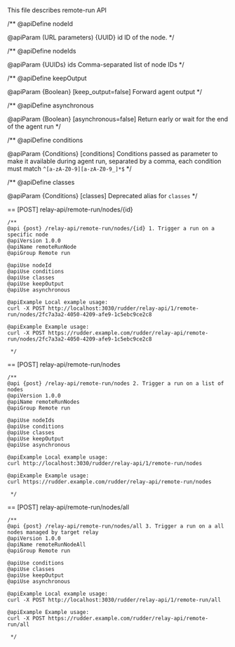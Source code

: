 This file describes remote-run API

 /**
   @apiDefine nodeId

   @apiParam (URL parameters) {UUID} id ID of the node.
*/

 /**
   @apiDefine nodeIds

   @apiParam {UUIDs} ids Comma-separated list of node IDs
*/

/**
   @apiDefine keepOutput

   @apiParam {Boolean} [keep_output=false] Forward agent output
*/

/**
   @apiDefine asynchronous

   @apiParam {Boolean} [asynchronous=false] Return early or wait for the end of the agent run
*/

/**
   @apiDefine conditions

   @apiParam {Conditions} [conditions] Conditions passed as parameter to make it available during agent run, separated by a comma, each condition must match `^[a-zA-Z0-9][a-zA-Z0-9_]*$`
*/

/**
   @apiDefine classes

   @apiParam {Conditions} [classes] Deprecated alias for `classes`
*/

== [POST] relay-api/remote-run/nodes/{id}

    /**
    @api {post} /relay-api/remote-run/nodes/{id} 1. Trigger a run on a specific node
    @apiVersion 1.0.0
    @apiName remoteRunNode
    @apiGroup Remote run
    
    @apiUse nodeId
    @apiUse conditions
    @apiUse classes
    @apiUse keepOutput
    @apiUse asynchronous

    @apiExample Local example usage:
    curl -X POST http://localhost:3030/rudder/relay-api/1/remote-run/nodes/2fc7a3a2-4050-4209-afe9-1c5ebc9ce2c8

    @apiExample Example usage:
    curl -X POST https://rudder.example.com/rudder/relay-api/remote-run/nodes/2fc7a3a2-4050-4209-afe9-1c5ebc9ce2c8

     */

== [POST] relay-api/remote-run/nodes

    /**
    @api {post} /relay-api/remote-run/nodes 2. Trigger a run on a list of nodes
    @apiVersion 1.0.0
    @apiName remoteRunNodes
    @apiGroup Remote run
    
    @apiUse nodeIds
    @apiUse conditions
    @apiUse classes
    @apiUse keepOutput
    @apiUse asynchronous

    @apiExample Local example usage:
    curl http://localhost:3030/rudder/relay-api/1/remote-run/nodes

    @apiExample Example usage:
    curl https://rudder.example.com/rudder/relay-api/remote-run/nodes

     */

== [POST] relay-api/remote-run/nodes/all

    /**
    @api {post} /relay-api/remote-run/nodes/all 3. Trigger a run on a all nodes managed by target relay
    @apiVersion 1.0.0
    @apiName remoteRunNodeAll
    @apiGroup Remote run
    
    @apiUse conditions
    @apiUse classes
    @apiUse keepOutput
    @apiUse asynchronous

    @apiExample Local example usage:
    curl -X POST http://localhost:3030/rudder/relay-api/1/remote-run/all
  
    @apiExample Example usage:
    curl -X POST https://rudder.example.com/rudder/relay-api/remote-run/all

     */
